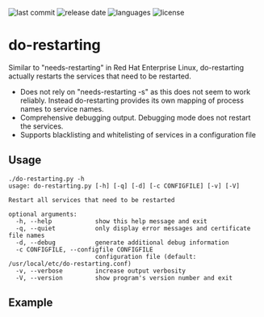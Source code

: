 ![last commit](https://img.shields.io/github/last-commit/groland11/do-restarting.svg)
![release date](https://img.shields.io/github/release-date/groland11/do-restarting.svg)
![languages](https://img.shields.io/github/languages/top/groland11/do-restarting.svg)
![license](https://img.shields.io/github/license/groland11/do-restarting.svg)

# do-restarting
Similar to "needs-restarting" in Red Hat Enterprise Linux, do-restarting actually restarts the services that need to be restarted.
- Does not rely on "needs-restarting -s" as this does not seem to work reliably. Instead do-restarting provides its own mapping of process names to service names.
- Comprehensive debugging output. Debugging mode does not restart the services.
- Supports blacklisting and whitelisting of services in a configuration file

## Usage
```
./do-restarting.py -h
usage: do-restarting.py [-h] [-q] [-d] [-c CONFIGFILE] [-v] [-V]

Restart all services that need to be restarted

optional arguments:
  -h, --help            show this help message and exit
  -q, --quiet           only display error messages and certificate file names
  -d, --debug           generate additional debug information
  -c CONFIGFILE, --configfile CONFIGFILE
                        configuration file (default: /usr/local/etc/do-restarting.conf)
  -v, --verbose         increase output verbosity
  -V, --version         show program's version number and exit
```

## Example
